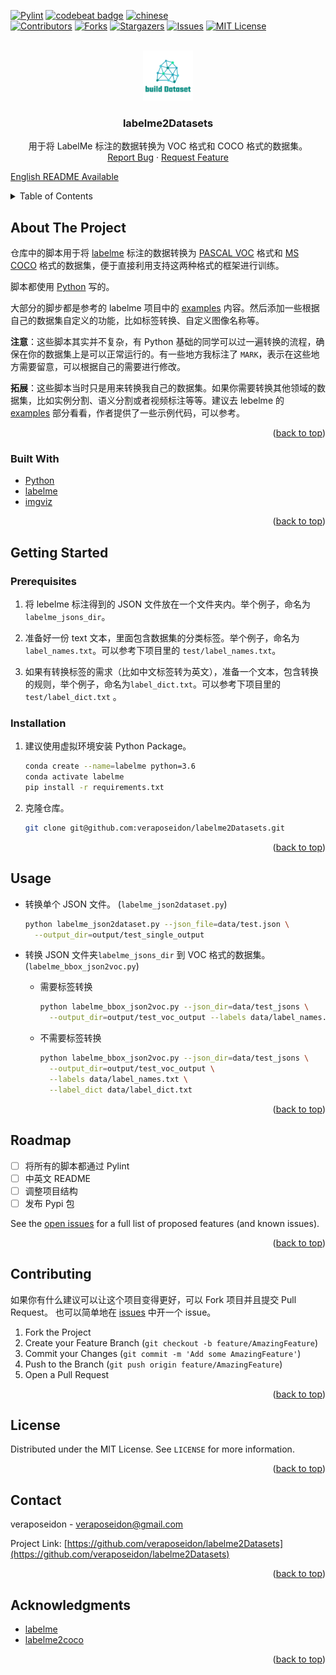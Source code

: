 <div id="top"></div>
<!--
*** Thanks for checking out the Best-README-Template. If you have a suggestion
*** that would make this better, please fork the repo and create a pull request
*** or simply open an issue with the tag "enhancement".
*** Don't forget to give the project a star!
*** Thanks again! Now go create something AMAZING! :D
-->



<!-- PROJECT SHIELDS -->
<!--
*** I'm using markdown "reference style" links for readability.
*** Reference links are enclosed in brackets [ ] instead of parentheses ( ).
*** See the bottom of this document for the declaration of the reference variables
*** for contributors-url, forks-url, etc. This is an optional, concise syntax you may use.
*** https://www.markdownguide.org/basic-syntax/#reference-style-links
-->
[![Pylint][pylint-sheild]][pylint-url]
[![codebeat badge](https://codebeat.co/badges/5f99fcd3-c3a5-4154-91ca-4bb58b32bd53)](https://codebeat.co/projects/github-com-veraposeidon-labelme2datasets-opensourcejourney)
[![chinese][zh-sheild]][zh-url]
<br />
[![Contributors][contributors-shield]][contributors-url]
[![Forks][forks-shield]][forks-url]
[![Stargazers][stars-shield]][stars-url]
[![Issues][issues-shield]][issues-url]
[![MIT License][license-shield]][license-url]



<!-- PROJECT LOGO -->
<br />

<div align="center">
  <a href="https://github.com/veraposeidon/labelme2Datasets">
    <img src="images/logo.png" alt="Logo" width="80" height="80">
  </a>

<h3 align="center">labelme2Datasets</h3>

  <p align="center">
    用于将 LabelMe 标注的数据转换为 VOC 格式和 COCO 格式的数据集。
    <br />
    <a href="https://github.com/veraposeidon/labelme2Datasets/issues">Report Bug</a>
    ·
    <a href="https://github.com/veraposeidon/labelme2Datasets/issues">Request Feature</a>
  </p>
</div>


[English README Available](https://github.com/veraposeidon/labelme2Datasets//blob/master/README.md)

<!-- TABLE OF CONTENTS -->
<details>
  <summary>Table of Contents</summary>
  <ol>
    <li>
      <a href="#about-the-project">About The Project</a>
      <ul>
        <li><a href="#built-with">Built With</a></li>
      </ul>
    </li>
    <li>
      <a href="#getting-started">Getting Started</a>
      <ul>
        <li><a href="#prerequisites">Prerequisites</a></li>
        <li><a href="#installation">Installation</a></li>
      </ul>
    </li>
    <li><a href="#usage">Usage</a></li>
    <li><a href="#roadmap">Roadmap</a></li>
    <li><a href="#contributing">Contributing</a></li>
    <li><a href="#license">License</a></li>
    <li><a href="#contact">Contact</a></li>
    <li><a href="#acknowledgments">Acknowledgments</a></li>
  </ol>
</details>


<!-- ABOUT THE PROJECT -->
## About The Project

仓库中的脚本用于将 [labelme](https://github.com/wkentaro/labelme) 标注的数据转换为 [PASCAL VOC](http://host.robots.ox.ac.uk/pascal/VOC/) 格式和 [MS COCO](https://cocodataset.org/#home) 格式的数据集，便于直接利用支持这两种格式的框架进行训练。

脚本都使用 [Python](https://www.python.org/) 写的。

大部分的脚步都是参考的 labelme 项目中的 [examples](https://github.com/wkentaro/labelme/tree/main/examples) 内容。然后添加一些根据自己的数据集自定义的功能，比如标签转换、自定义图像名称等。

**注意**：这些脚本其实并不复杂，有 Python 基础的同学可以过一遍转换的流程，确保在你的数据集上是可以正常运行的。有一些地方我标注了 `MARK`，表示在这些地方需要留意，可以根据自己的需要进行修改。

**拓展**：这些脚本当时只是用来转换我自己的数据集。如果你需要转换其他领域的数据集，比如实例分割、语义分割或者视频标注等等。建议去 lebelme 的 [examples](https://github.com/wkentaro/labelme/tree/main/examples) 部分看看，作者提供了一些示例代码，可以参考。

<p align="right">(<a href="#top">back to top</a>)</p>



### Built With

* [Python](https://www.python.org/)
* [labelme](https://github.com/wkentaro/labelme)
* [imgviz](https://github.com/wkentaro/imgviz)

<p align="right">(<a href="#top">back to top</a>)</p>



<!-- GETTING STARTED -->
## Getting Started

### Prerequisites

1. 将 lebelme 标注得到的 JSON 文件放在一个文件夹内。举个例子，命名为 `labelme_jsons_dir`。

2. 准备好一份 text 文本，里面包含数据集的分类标签。举个例子，命名为  `label_names.txt`。可以参考下项目里的 `test/label_names.txt`。

3. 如果有转换标签的需求（比如中文标签转为英文），准备一个文本，包含转换的规则，举个例子，命名为`label_dict.txt`。可以参考下项目里的 `test/label_dict.txt` 。
### Installation
1. 建议使用虚拟环境安装 Python Package。
  
    ```sh
    conda create --name=labelme python=3.6
    conda activate labelme
    pip install -r requirements.txt
    ```
2. 克隆仓库。
    ```sh
    git clone git@github.com:veraposeidon/labelme2Datasets.git
    ```

<p align="right">(<a href="#top">back to top</a>)</p>



<!-- USAGE EXAMPLES -->
## Usage

- 转换单个 JSON 文件。 (`labelme_json2dataset.py`)
    ```sh
    python labelme_json2dataset.py --json_file=data/test.json \
      --output_dir=output/test_single_output
    ```

- 转换 JSON 文件夹`labelme_jsons_dir` 到  VOC 格式的数据集。 (`labelme_bbox_json2voc.py`)
  - 需要标签转换
    ```sh
    python labelme_bbox_json2voc.py --json_dir=data/test_jsons \
      --output_dir=output/test_voc_output --labels data/label_names.txt
    ```
  - 不需要标签转换
    ```sh
    python labelme_bbox_json2voc.py --json_dir=data/test_jsons \
      --output_dir=output/test_voc_output \
      --labels data/label_names.txt \
      --label_dict data/label_dict.txt
    ```

<p align="right">(<a href="#top">back to top</a>)</p>



<!-- ROADMAP -->
## Roadmap

- [ ] 将所有的脚本都通过 Pylint
- [ ] 中英文 README
- [ ] 调整项目结构
- [ ] 发布 Pypi 包

See the [open issues](https://github.com/veraposeidon/labelme2Datasets/issues) for a full list of proposed features (and known issues).

<p align="right">(<a href="#top">back to top</a>)</p>



<!-- CONTRIBUTING -->
## Contributing

如果你有什么建议可以让这个项目变得更好，可以 Fork 项目并且提交 Pull Request。
也可以简单地在 [issues](https://github.com/veraposeidon/labelme2Datasets/issues) 中开一个 issue。

1. Fork the Project
2. Create your Feature Branch (`git checkout -b feature/AmazingFeature`)
3. Commit your Changes (`git commit -m 'Add some AmazingFeature'`)
4. Push to the Branch (`git push origin feature/AmazingFeature`)
5. Open a Pull Request

<p align="right">(<a href="#top">back to top</a>)</p>



<!-- LICENSE -->
## License

Distributed under the MIT License. See `LICENSE` for more information.

<p align="right">(<a href="#top">back to top</a>)</p>



<!-- CONTACT -->
## Contact

veraposeidon - veraposeidon@gmail.com

Project Link: [https://github.com/veraposeidon/labelme2Datasets](https://github.com/veraposeidon/labelme2Datasets)

<p align="right">(<a href="#top">back to top</a>)</p>



<!-- ACKNOWLEDGMENTS -->
## Acknowledgments

* [labelme](https://github.com/wkentaro/labelme)
* [labelme2coco](https://github.com/fcakyon/labelme2coco)

<p align="right">(<a href="#top">back to top</a>)</p>



<!-- MARKDOWN LINKS & IMAGES -->
<!-- https://www.markdownguide.org/basic-syntax/#reference-style-links -->
[pylint-sheild]:https://github.com/veraposeidon/labelme2Datasets/actions/workflows/pylint.yml/badge.svg?branch=master
[pylint-url]:https://github.com/veraposeidon/labelme2Datasets/actions/workflows/pylint.yml
[zh-sheild]:https://img.shields.io/badge/language-chinese-red
[zh-url]:https://github.com/veraposeidon/labelme2Datasets//blob/master/README.zh.md
[contributors-shield]: https://img.shields.io/github/contributors/veraposeidon/labelme2Datasets.svg?style=for-the-badge
[contributors-url]: https://github.com/veraposeidon/labelme2Datasets/graphs/contributors
[forks-shield]: https://img.shields.io/github/forks/veraposeidon/labelme2Datasets.svg?style=for-the-badge
[forks-url]: https://github.com/veraposeidon/labelme2Datasets/network/members
[stars-shield]: https://img.shields.io/github/stars/veraposeidon/labelme2Datasets.svg?style=for-the-badge
[stars-url]: https://github.com/veraposeidon/labelme2Datasets/stargazers
[issues-shield]: https://img.shields.io/github/issues/veraposeidon/labelme2Datasets.svg?style=for-the-badge
[issues-url]: https://github.com/veraposeidon/labelme2Datasets/issues
[license-shield]: https://img.shields.io/github/license/veraposeidon/labelme2Datasets.svg?style=for-the-badge
[license-url]: https://github.com/veraposeidon/labelme2Datasets/blob/master/LICENSE
[product-screenshot]: images/screenshot.png
